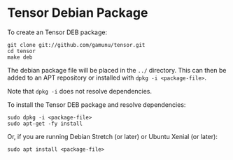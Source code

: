 Tensor Debian Package
===========================

To create an Tensor DEB package:

    git clone git://github.com/gamunu/tensor.git
    cd tensor
    make deb

The debian package file will be placed in the `../` directory. This can then be added to an APT repository or installed with `dpkg -i <package-file>`.

Note that `dpkg -i` does not resolve dependencies.

To install the Tensor DEB package and resolve dependencies:

    sudo dpkg -i <package-file>
    sudo apt-get -fy install

Or, if you are running Debian Stretch (or later) or Ubuntu Xenial (or later):

    sudo apt install <package-file>
